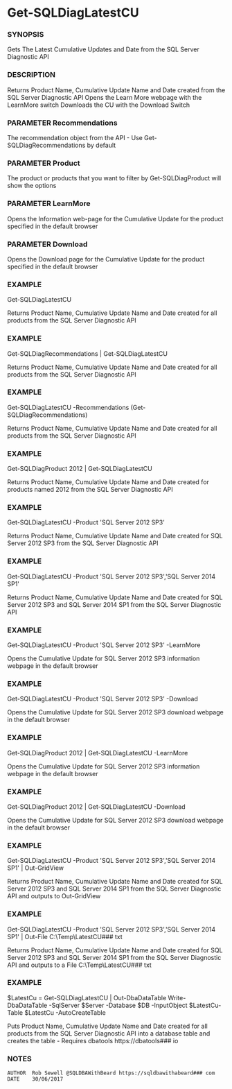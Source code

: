 # Get-SQLDiagLatestCU

### SYNOPSIS
Gets The Latest Cumulative Updates and Date from the SQL Server Diagnostic API

### DESCRIPTION
Returns Product Name, Cumulative Update Name and Date created from the SQL Server Diagnostic API
Opens the Learn More webpage with the LearnMore switch
Downloads the CU with the Download Switch

### PARAMETER Recommendations
The recommendation object from the API - Use Get-SQLDiagRecommendations by default

### PARAMETER Product
The product or products that you want to filter by Get-SQLDiagProduct will show the options

### PARAMETER LearnMore
Opens the Information web-page for the Cumulative Update for the product specified in the default browser

### PARAMETER Download
Opens the Download page for the Cumulative Update for the product specified in the default browser

### EXAMPLE
Get-SQLDiagLatestCU

Returns Product Name, Cumulative Update Name and Date created for all products from the SQL Server Diagnostic API

### EXAMPLE
Get-SQLDiagRecommendations | Get-SQLDiagLatestCU

Returns Product Name, Cumulative Update Name and Date created for all products from the SQL Server Diagnostic API

### EXAMPLE
Get-SQLDiagLatestCU -Recommendations (Get-SQLDiagRecommendations)

Returns Product Name, Cumulative Update Name and Date created for all products from the SQL Server Diagnostic API

### EXAMPLE
Get-SQLDiagProduct 2012 | Get-SQLDiagLatestCU

Returns Product Name, Cumulative Update Name and Date created for products named 2012 from the SQL Server Diagnostic API

### EXAMPLE
Get-SQLDiagLatestCU -Product 'SQL Server 2012 SP3'

Returns Product Name, Cumulative Update Name and Date created for SQL Server 2012 SP3 from the SQL Server Diagnostic API

### EXAMPLE
Get-SQLDiagLatestCU -Product 'SQL Server 2012 SP3','SQL Server 2014 SP1'

Returns Product Name, Cumulative Update Name and Date created for SQL Server 2012 SP3 and SQL Server 2014 SP1 from the 
SQL Server Diagnostic API

### EXAMPLE
Get-SQLDiagLatestCU -Product 'SQL Server 2012 SP3' -LearnMore

Opens the Cumulative Update for SQL Server 2012 SP3 information webpage in the default browser

### EXAMPLE
Get-SQLDiagLatestCU -Product 'SQL Server 2012 SP3' -Download

Opens the Cumulative Update for SQL Server 2012 SP3 download webpage in the default browser

### EXAMPLE
Get-SQLDiagProduct 2012 | Get-SQLDiagLatestCU -LearnMore

Opens the Cumulative Update for SQL Server 2012 SP3 information webpage in the default browser

### EXAMPLE
Get-SQLDiagProduct 2012 | Get-SQLDiagLatestCU -Download

Opens the Cumulative Update for SQL Server 2012 SP3 download webpage in the default browser

### EXAMPLE
Get-SQLDiagLatestCU -Product 'SQL Server 2012 SP3','SQL Server 2014 SP1' | Out-GridView

Returns Product Name, Cumulative Update Name and Date created for SQL Server 2012 SP3 and SQL Server 2014 SP1 from the 
SQL Server Diagnostic API and outputs to Out-GridView

### EXAMPLE
Get-SQLDiagLatestCU -Product 'SQL Server 2012 SP3','SQL Server 2014 SP1' | Out-File C:\Temp\LatestCU### txt

Returns Product Name, Cumulative Update Name and Date created for SQL Server 2012 SP3 and SQL Server 2014 SP1 from the 
SQL Server Diagnostic API and outputs to a File C:\Temp\LatestCU### txt

### EXAMPLE
$LatestCu =  Get-SQLDiagLatestCU | Out-DbaDataTable
Write-DbaDataTable -SqlServer $Server -Database $DB -InputObject $LatestCu-Table $LatestCu -AutoCreateTable

Puts Product Name, Cumulative Update Name and Date created for all products from the 
SQL Server Diagnostic API into a database table and creates the table - Requires dbatools https://dbatools### io

### NOTES
    AUTHOR  Rob Sewell @SQLDBAWithBeard https://sqldbawithabeard### com
    DATE    30/06/2017